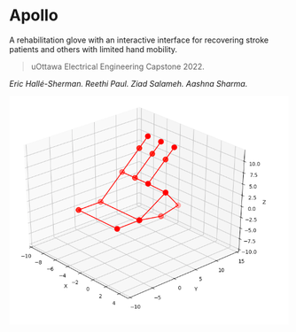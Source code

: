 # Apollo 
A rehabilitation glove with an interactive interface for recovering stroke patients and others with limited hand mobility. 

> uOttawa Electrical Engineering Capstone 2022.

*Eric Hallé-Sherman. Reethi Paul. Ziad Salameh. Aashna Sharma.*

![alt text](https://github.com/aa-sharma/capstone2022/blob/main/plot.png?raw=true)
